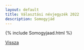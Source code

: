 ```yaml
---
layout: default
title: Választási névjegyzék 2022
description: Somogyjád
---
```


{% include Somogyjaad.html %}

[Vissza](./)